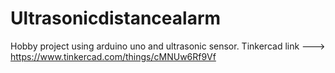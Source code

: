 # Ultrasonicdistancealarm
Hobby project using arduino uno and ultrasonic sensor.
  Tinkercad link ---> https://www.tinkercad.com/things/cMNUw6Rf9Vf
